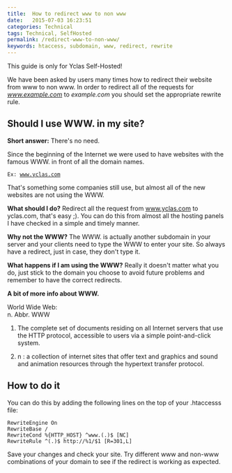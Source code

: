 ```yaml
---
title:  How to redirect www to non www
date:   2015-07-03 16:23:51
categories: Technical
tags: Technical, SelfHosted
permalink: /redirect-www-to-non-www/
keywords: htaccess, subdomain, www, redirect, rewrite
---
```

<div class="alert alert-warning">
<strong><i class="glyphicon glyphicon-warning-sign"></i> </strong> This guide is only for Yclas Self-Hosted!
</div>

We have been asked by users many times how to redirect their website from www to non www. In order to redirect all of the requests for _www.example.com_ to _example.com_ you should set the appropriate rewrite rule.

## Should I use WWW. in my site?

**Short answer:** There's no need.

Since the beginning of the Internet we were used to have websites with the famous WWW. in front of all the domain names.

<code>Ex: www.yclas.com</code>

That's something some companies still use, but almost all of the new websites are not using the WWW.

**What should I do?** Redirect all the request from www.yclas.com to yclas.com, that's easy ;). You can do this from almost all the hosting panels I have checked in a simple and timely manner.

**Why not the WWW?** The WWW. is actually another subdomain in your server and your clients need to type the WWW to enter your site. So always have a redirect, just in case, they don't type it.

**What happens if I am using the WWW?** Really it doesn't matter what you do, just stick to the domain you choose to avoid future problems and remember to have the correct redirects.

**A bit of more info about WWW.**

World Wide Web:<br>
n. Abbr. WWW

1) The complete set of documents residing on all Internet servers that use the HTTP protocol, accessible to users via a simple point-and-click system.

2) n : a collection of internet sites that offer text and graphics and sound and animation resources through the hypertext transfer protocol.

## How to do it

You can do this by adding the following lines on the top of your .htaccesss file:

    RewriteEngine On
    RewriteBase /
    RewriteCond %{HTTP_HOST} ^www.(.)$ [NC]
    RewriteRule ^(.)$ http://%1/$1 [R=301,L]

Save your changes and check your site. Try different www and non-www combinations of your domain to see if the redirect is working as expected.
